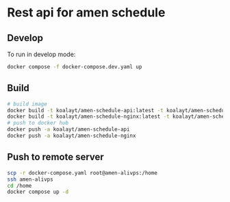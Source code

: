 # Rest api for amen schedule

## Develop

To run in develop mode:

```bash
docker compose -f docker-compose.dev.yaml up
```

## Build

```bash
# build image
docker build -t koalayt/amen-schedule-api:latest -t koalayt/amen-schedule-api:1.0.0 .
docker build -t koalayt/amen-schedule-nginx:latest -t koalayt/amen-schedule-nginx:1.0.0 ./nginx
# push to docker hub
docker push -a koalayt/amen-schedule-api
docker push -a koalayt/amen-schedule-nginx
```

## Push to remote server

```bash
scp -r docker-compose.yaml root@amen-alivps:/home
ssh amen-alivps
cd /home
docker compose up -d
```